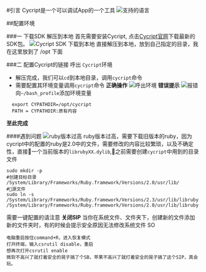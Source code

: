 #引言
Cycript是一个可以调试App的一个工具 
![支持的语言](https://upload-images.jianshu.io/upload_images/7980283-81f0fdd544cc7058.png?imageMogr2/auto-orient/strip%7CimageView2/2/w/1240)

##配置环境

###一 下载SDK 解压到本地
首先需要安装Cycript, 点击[Cycript官网](http://www.cycript.org/)下载最新的SDK包。
![Cycript SDK 下载到本地](https://upload-images.jianshu.io/upload_images/7980283-02d1e52bcb6d5bd8.png?imageMogr2/auto-orient/strip%7CimageView2/2/w/1240)
直接解压到本地，放到自己指定的目录，我在这里放到了 /opt 下面

###二 配置Cycript的链接
呼出 `Cycript`环境
- 解压完成，我们可以`cd`到本地目录，调用`cycript`命令
- 需要配置其环境变量调用`cycript`命令
**正确操作**
![呼出环境](https://upload-images.jianshu.io/upload_images/7980283-46526ba611bb3052.png?imageMogr2/auto-orient/strip%7CimageView2/2/w/1240)
**错误提示**
![报错](https://upload-images.jianshu.io/upload_images/7980283-fa94804072925f3d.png?imageMogr2/auto-orient/strip%7CimageView2/2/w/1240)
向`~/bash_profile`添加环境变量
```
  export CYPATHDIR=/opt/cycript
  PATH = CYPATHDIR:原有内容
```
**至此完成**

####遇到问题
![ruby版本过高](https://upload-images.jianshu.io/upload_images/7980283-ae24d61bfbdc2ac2.png?imageMogr2/auto-orient/strip%7CimageView2/2/w/1240)
ruby版本过高，需要下载旧版本的ruby，因为cycript中的配置的ruby是2.0中的文件，需要修改的内容比较繁琐，以及不确定性，直接🔗一个当前版本的`librubyXX.dylib`,🔗之前需要创建`cycript`中用到的目录文件
```
sudo mkdir -p 
#创建目标目录
/System/Library/Frameworks/Ruby.framework/Versions/2.0/usr/lib/
#🔗源文件
sudo ln -s /System/Library/Frameworks/Ruby.framework/Versions/2.3/usr/lib/libruby.2.3.0.dylib /System/Library/Frameworks/Ruby.framework/Versions/2.0/usr/lib/libruby.2.0.0.dylib
```
需要一键配置的请注意
**关闭SIP**
当你在系统文件、文件夹下，创建新的文件添加新的文件夹时，有的时候会提示安全原因无法修改系统文件 SO
```
电脑重启按住command+R，进入恢复模式
打开终端，输入csrutil disable，重启
想再次打开csrutil enable
微软不高兴了就打着安全的晃子搞了个SB，苹果不高兴了就打着安全的晃子搞了这个SIP，真会玩。
```


